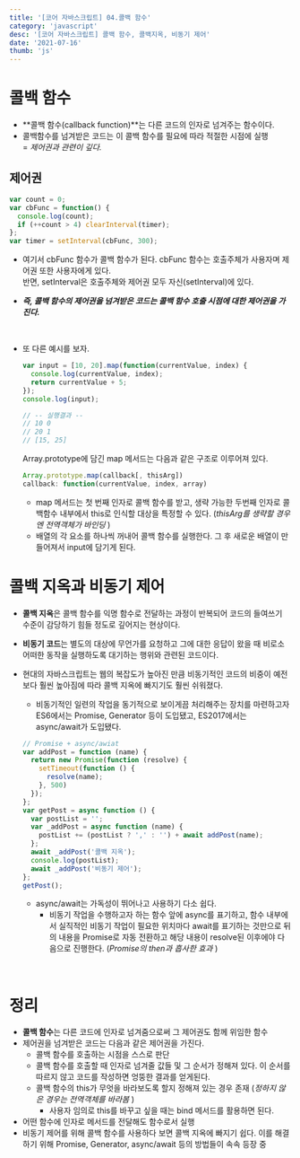 ```yaml
---
title: '[코어 자바스크립트] 04.콜백 함수'
category: 'javascript'
desc: '[코어 자바스크립트] 콜백 함수, 콜백지옥, 비동기 제어'
date: '2021-07-16'
thumb: 'js'
---
```


# 콜백 함수
- **콜백 함수(callback function)**는 다른 코드의 인자로 넘겨주는 함수이다.
- 콜백함수를 넘겨받은 코드는 이 콜백 함수를 필요에 따라 적절한 시점에 실행  
  = *제어권과 관련이 깊다.*

## 제어권
``` javascript
var count = 0;
var cbFunc = function() {
  console.log(count);
  if (++count > 4) clearInterval(timer);
};
var timer = setInterval(cbFunc, 300);
```
- 여기서 cbFunc 함수가 콜백 함수가 된다.
cbFunc 함수는 호출주체가 사용자며 제어권 또한 사용자에게 있다.  
반면, setInterval은 호출주체와 제어권 모두 자신(setInterval)에 있다.
- ***즉, 콜백 함수의 제어권을 넘겨받은 코드는 콜백 함수 호출 시점에 대한 제어권을 가진다.***

  &nbsp;
- 또 다른 예시를 보자.
  ``` javascript
  var input = [10, 20].map(function(currentValue, index) {
    console.log(currentValue, index);
    return currentValue + 5;
  });
  console.log(input);

  // -- 실행결과 --
  // 10 0
  // 20 1
  // [15, 25]
  ```
  Array.prototype에 담긴 map 메서드는 다음과 같은 구조로 이루어져 있다.
  ``` javascript
  Array.prototype.map(callback[, thisArg])
  callback: function(currentValue, index, array)
  ```
  - map 메서드는 첫 번째 인자로 콜백 함수를 받고, 생략 가능한 두번째 인자로 콜백함수 내부에서 this로 인식할 대상을 특정할 수 있다. (*thisArg를 생략할 경우엔 전역객체가 바인딩* )
  - 배열의 각 요소를 하나씩 꺼내어 콜백 함수를 실행한다. 그 후 새로운 배열이 만들어져서 input에 담기게 된다.

# 콜백 지옥과 비동기 제어
- **콜백 지옥**은 콜백 함수를 익명 함수로 전달하는 과정이 반복되어 코드의 들여쓰기 수준이 감당하기 힘들 정도로 깊어지는 현상이다.
- **비동기 코드**는 별도의 대상에 무언가를 요청하고 그에 대한 응답이 왔을 때 비로소 어떠한 동작을 실행하도록 대기하는 행위와 관련된 코드이다.

- 현대의 자바스크립트는 웹의 복잡도가 높아진 만큼 비동기적인 코드의 비중이 예전보다 훨씬 높아짐에 따라 콜백 지옥에 빠지기도 훨씬 쉬워졌다.
  - 비동기적인 일련의 작업을 동기적으로 보이게끔 처리해주는 장치를 마련하고자 ES6에서는 Promise, Generator 등이 도입됐고, ES2017에서는 async/await가 도입됐다.
  ``` javascript
  // Promise + async/awiat
  var addPost = function (name) {
    return new Promise(function (resolve) {
      setTimeout(function () {
        resolve(name);
      }, 500)
    });
  };
  var getPost = async function () {
    var postList = '';
    var _addPost = async function (name) {
      postList += (postList ? ',' : '') + await addPost(name);
    };
    await _addPost('콜백 지옥');
    console.log(postList);
    await _addPost('비동기 제어');
  };
  getPost();
  ```
  - async/await는 가독성이 뛰어나고 사용하기 다소 쉽다.
    - 비동기 작업을 수행하고자 하는 함수 앞에 async를 표기하고, 함수 내부에서 실직적인 비동기 작업이 필요한 위치마다 await를 표기하는 것만으로 뒤의 내용을 Promise로 자동 전환하고 해당 내용이 resolve된 이후에야 다음으로 진행한다. (*Promise의 then과 흡사한 효과* )

  &nbsp;
# 정리
- **콜백 함수**는 다른 코드에 인자로 넘겨줌으로써 그 제어권도 함께 위임한 함수
- 제어권을 넘겨받은 코드는 다음과 같은 제어권을 가진다.
  - 콜백 함수를 호출하는 시점을 스스로 판단
  - 콜백 함수를 호출할 때 인자로 넘겨줄 값들 및 그 순서가 정해져 있다. 이 순서를 따르지 않고 코드를 작성하면 엉뚱한 결과를 얻게된다.
  - 콜백 함수의 this가 무엇을 바라보도록 할지 정해져 있는 경우 존재 (*정하지 않은 경우는 전역객체를 바라봄* )
    - 사용자 임의로 this를 바꾸고 싶을 때는 bind 메서드를 활용하면 된다.
- 어떤 함수에 인자로 메서드를 전달해도 함수로서 실행
- 비동기 제어를 위해 콜백 함수를 사용하다 보면 콜백 지옥에 빠지기 쉽다. 이를 해결하기 위해 Promise, Generator, async/await 등의 방법들이 속속 등장 중